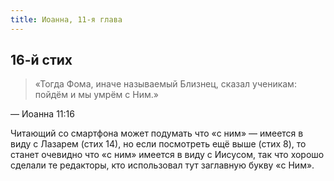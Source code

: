 ```yaml
---
title: Иоанна, 11-я глава
---
```


## 16-й стих

> «Тогда Фома, иначе называемый Близнец, сказал ученикам: пойдём и мы умрём с Ним.»

— Иоанна 11:16

Читающий со смартфона может подумать что «с ним» — имеется в виду с Лазарем (стих 14),
но если посмотреть ещё выше (стих 8), то станет очевидно что «с ним» имеется в виду
с Иисусом, так что хорошо сделали те редакторы, кто использовал тут заглавную букву «с Ним».
